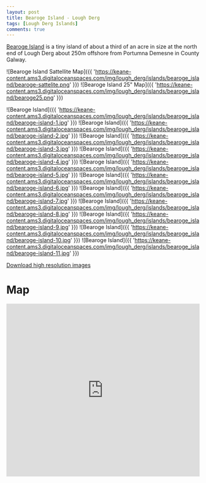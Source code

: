 ```yaml
---
layout: post
title: Bearoge Island - Lough Derg
tags: [Lough Derg Islands]
comments: true
---
```


[Bearoge Island](https://www.logainm.ie/en/1437497) is a tiny island of about a third of an acre in size at the north end of Lough Derg about 250m offshore from Portumna Demesne in County Galway.

![Bearoge Island Sattellite Map]({{ 'https://keane-content.ams3.digitaloceanspaces.com/img/lough_derg/islands/bearoge_island/bearoge-sattelite.png' }})
![Bearoge Island 25" Map]({{ 'https://keane-content.ams3.digitaloceanspaces.com/img/lough_derg/islands/bearoge_island/bearoge25.png' }})

![Bearoge Island]({{ 'https://keane-content.ams3.digitaloceanspaces.com/img/lough_derg/islands/bearoge_island/bearoge-island-1.jpg' }})
![Bearoge Island]({{ 'https://keane-content.ams3.digitaloceanspaces.com/img/lough_derg/islands/bearoge_island/bearoge-island-2.jpg' }})
![Bearoge Island]({{ 'https://keane-content.ams3.digitaloceanspaces.com/img/lough_derg/islands/bearoge_island/bearoge-island-3.jpg' }})
![Bearoge Island]({{ 'https://keane-content.ams3.digitaloceanspaces.com/img/lough_derg/islands/bearoge_island/bearoge-island-4.jpg' }})
![Bearoge Island]({{ 'https://keane-content.ams3.digitaloceanspaces.com/img/lough_derg/islands/bearoge_island/bearoge-island-5.jpg' }})
![Bearoge Island]({{ 'https://keane-content.ams3.digitaloceanspaces.com/img/lough_derg/islands/bearoge_island/bearoge-island-6.jpg' }})
![Bearoge Island]({{ 'https://keane-content.ams3.digitaloceanspaces.com/img/lough_derg/islands/bearoge_island/bearoge-island-7.jpg' }})
![Bearoge Island]({{ 'https://keane-content.ams3.digitaloceanspaces.com/img/lough_derg/islands/bearoge_island/bearoge-island-8.jpg' }})
![Bearoge Island]({{ 'https://keane-content.ams3.digitaloceanspaces.com/img/lough_derg/islands/bearoge_island/bearoge-island-9.jpg' }})
![Bearoge Island]({{ 'https://keane-content.ams3.digitaloceanspaces.com/img/lough_derg/islands/bearoge_island/bearoge-island-10.jpg' }})
![Bearoge Island]({{ 'https://keane-content.ams3.digitaloceanspaces.com/img/lough_derg/islands/bearoge_island/bearoge-island-11.jpg' }})

[Download high resolution images](https://keane-content.ams3.digitaloceanspaces.com/img/lough_derg/islands/bearoge_island/bearoge-island-highres.zip)

# Map
<iframe src="https://www.google.com/maps/embed?pb=!1m17!1m12!1m3!1d1198.532659673737!2d-8.23963373567817!3d53.073099928584!2m3!1f0!2f0!3f0!3m2!1i1024!2i768!4f13.1!3m2!1m1!2zNTPCsDA0JzIzLjIiTiA4wrAxNCcyMC4wIlc!5e0!3m2!1sen!2sie!4v1698872717346!5m2!1sen!2sie" width="100%" height="450" style="border:0;" allowfullscreen="" loading="lazy" referrerpolicy="no-referrer-when-downgrade"></iframe>
